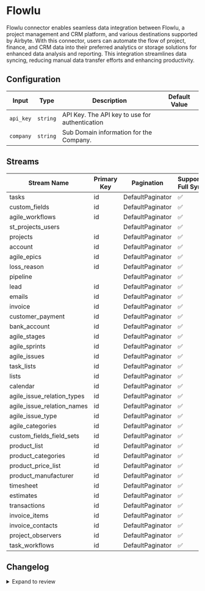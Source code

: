 # Flowlu
Flowlu connector enables seamless data integration between Flowlu, a project management and CRM platform, and various destinations supported by Airbyte. With this connector, users can automate the flow of project, finance, and CRM data into their preferred analytics or storage solutions for enhanced data analysis and reporting. This integration streamlines data syncing, reducing manual data transfer efforts and enhancing productivity.

## Configuration

| Input | Type | Description | Default Value |
|-------|------|-------------|---------------|
| `api_key` | `string` | API Key. The API key to use for authentication |  |
| `company` | `string` | Sub Domain information for the Company.  |  |

## Streams
| Stream Name | Primary Key | Pagination | Supports Full Sync | Supports Incremental |
|-------------|-------------|------------|---------------------|----------------------|
| tasks | id | DefaultPaginator | ✅ |  ❌  |
| custom_fields | id | DefaultPaginator | ✅ |  ❌  |
| agile_workflows | id | DefaultPaginator | ✅ |  ❌  |
| st_projects_users |  | DefaultPaginator | ✅ |  ❌  |
| projects | id | DefaultPaginator | ✅ |  ❌  |
| account | id | DefaultPaginator | ✅ |  ❌  |
| agile_epics | id | DefaultPaginator | ✅ |  ❌  |
| loss_reason | id | DefaultPaginator | ✅ |  ❌  |
| pipeline |  | DefaultPaginator | ✅ |  ❌  |
| lead | id | DefaultPaginator | ✅ |  ❌  |
| emails | id | DefaultPaginator | ✅ |  ❌  |
| invoice | id | DefaultPaginator | ✅ |  ❌  |
| customer_payment | id | DefaultPaginator | ✅ |  ❌  |
| bank_account | id | DefaultPaginator | ✅ |  ❌  |
| agile_stages | id | DefaultPaginator | ✅ |  ❌  |
| agile_sprints | id | DefaultPaginator | ✅ |  ❌  |
| agile_issues | id | DefaultPaginator | ✅ |  ❌  |
| task_lists | id | DefaultPaginator | ✅ |  ❌  |
| lists | id | DefaultPaginator | ✅ |  ❌  |
| calendar | id | DefaultPaginator | ✅ |  ❌  |
| agile_issue_relation_types | id | DefaultPaginator | ✅ |  ❌  |
| agile_issue_relation_names | id | DefaultPaginator | ✅ |  ❌  |
| agile_issue_type | id | DefaultPaginator | ✅ |  ❌  |
| agile_categories | id | DefaultPaginator | ✅ |  ❌  |
| custom_fields_field_sets | id | DefaultPaginator | ✅ |  ❌  |
| product_list | id | DefaultPaginator | ✅ |  ❌  |
| product_categories | id | DefaultPaginator | ✅ |  ❌  |
| product_price_list | id | DefaultPaginator | ✅ |  ❌  |
| product_manufacturer | id | DefaultPaginator | ✅ |  ❌  |
| timesheet | id | DefaultPaginator | ✅ |  ❌  |
| estimates | id | DefaultPaginator | ✅ |  ❌  |
| transactions | id | DefaultPaginator | ✅ |  ❌  |
| invoice_items | id | DefaultPaginator | ✅ |  ❌  |
| invoice_contacts | id | DefaultPaginator | ✅ |  ❌  |
| project_observers | id | DefaultPaginator | ✅ |  ❌  |
| task_workflows | id | DefaultPaginator | ✅ |  ❌  |

## Changelog

<details>
  <summary>Expand to review</summary>

| Version          | Date              | Pull Request | Subject        |
|------------------|-------------------|--------------|----------------|
| 0.0.34 | 2025-09-24 | [66428](https://github.com/airbytehq/airbyte/pull/66428) | Update dependencies |
| 0.0.33 | 2025-09-09 | [65862](https://github.com/airbytehq/airbyte/pull/65862) | Update dependencies |
| 0.0.32 | 2025-08-23 | [65268](https://github.com/airbytehq/airbyte/pull/65268) | Update dependencies |
| 0.0.31 | 2025-08-09 | [64675](https://github.com/airbytehq/airbyte/pull/64675) | Update dependencies |
| 0.0.30 | 2025-08-02 | [64384](https://github.com/airbytehq/airbyte/pull/64384) | Update dependencies |
| 0.0.29 | 2025-07-26 | [64026](https://github.com/airbytehq/airbyte/pull/64026) | Update dependencies |
| 0.0.28 | 2025-07-19 | [63568](https://github.com/airbytehq/airbyte/pull/63568) | Update dependencies |
| 0.0.27 | 2025-07-12 | [62989](https://github.com/airbytehq/airbyte/pull/62989) | Update dependencies |
| 0.0.26 | 2025-07-05 | [62810](https://github.com/airbytehq/airbyte/pull/62810) | Update dependencies |
| 0.0.25 | 2025-06-28 | [62303](https://github.com/airbytehq/airbyte/pull/62303) | Update dependencies |
| 0.0.24 | 2025-06-22 | [61998](https://github.com/airbytehq/airbyte/pull/61998) | Update dependencies |
| 0.0.23 | 2025-06-14 | [61177](https://github.com/airbytehq/airbyte/pull/61177) | Update dependencies |
| 0.0.22 | 2025-05-24 | [60428](https://github.com/airbytehq/airbyte/pull/60428) | Update dependencies |
| 0.0.21 | 2025-05-10 | [59946](https://github.com/airbytehq/airbyte/pull/59946) | Update dependencies |
| 0.0.20 | 2025-05-03 | [59451](https://github.com/airbytehq/airbyte/pull/59451) | Update dependencies |
| 0.0.19 | 2025-04-26 | [58912](https://github.com/airbytehq/airbyte/pull/58912) | Update dependencies |
| 0.0.18 | 2025-04-19 | [58338](https://github.com/airbytehq/airbyte/pull/58338) | Update dependencies |
| 0.0.17 | 2025-04-12 | [57779](https://github.com/airbytehq/airbyte/pull/57779) | Update dependencies |
| 0.0.16 | 2025-04-05 | [57252](https://github.com/airbytehq/airbyte/pull/57252) | Update dependencies |
| 0.0.15 | 2025-03-29 | [56493](https://github.com/airbytehq/airbyte/pull/56493) | Update dependencies |
| 0.0.14 | 2025-03-22 | [55962](https://github.com/airbytehq/airbyte/pull/55962) | Update dependencies |
| 0.0.13 | 2025-03-08 | [55276](https://github.com/airbytehq/airbyte/pull/55276) | Update dependencies |
| 0.0.12 | 2025-03-01 | [54941](https://github.com/airbytehq/airbyte/pull/54941) | Update dependencies |
| 0.0.11 | 2025-02-22 | [54406](https://github.com/airbytehq/airbyte/pull/54406) | Update dependencies |
| 0.0.10 | 2025-02-15 | [53353](https://github.com/airbytehq/airbyte/pull/53353) | Update dependencies |
| 0.0.9 | 2025-02-01 | [52811](https://github.com/airbytehq/airbyte/pull/52811) | Update dependencies |
| 0.0.8 | 2025-01-25 | [52361](https://github.com/airbytehq/airbyte/pull/52361) | Update dependencies |
| 0.0.7 | 2025-01-18 | [51623](https://github.com/airbytehq/airbyte/pull/51623) | Update dependencies |
| 0.0.6 | 2025-01-11 | [51066](https://github.com/airbytehq/airbyte/pull/51066) | Update dependencies |
| 0.0.5 | 2024-12-28 | [50538](https://github.com/airbytehq/airbyte/pull/50538) | Update dependencies |
| 0.0.4 | 2024-12-21 | [50034](https://github.com/airbytehq/airbyte/pull/50034) | Update dependencies |
| 0.0.3 | 2024-12-14 | [49518](https://github.com/airbytehq/airbyte/pull/49518) | Update dependencies |
| 0.0.2 | 2024-12-12 | [48921](https://github.com/airbytehq/airbyte/pull/48921) | Update dependencies |
| 0.0.1 | 2024-11-11 | | Initial release by [@bishalbera](https://github.com/bishalbera) via Connector Builder |

</details>
